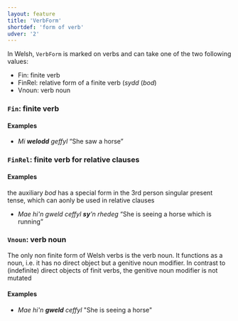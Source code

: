 ```yaml
---
layout: feature
title: 'VerbForm'
shortdef: 'form of verb'
udver: '2'
---
```


In Welsh, `VerbForm` is marked on verbs and can take one of the two following values:

- Fin: finite verb
- FinRel: relative form of a finite verb (_sydd_ (_bod_)
- Vnoun: verb noun


### <a name="Fin">`Fin`</a>: finite verb

#### Examples

* _Mi **welodd** geffyl_ “She saw a horse”



### <a name="FinRel">`FinRel`</a>: finite verb for relative clauses

#### Examples

the auxiliary _bod_ has a special form in the 3rd person singular present tense, which can aonly be used in relative clauses

* _Mae hi'n gweld ceffyl **sy**'n rhedeg_ “She is seeing a horse which is running”


### <a name="Vnoun">`Vnoun`</a>: verb noun

The only non finite form of Welsh verbs is the verb noun. It functions as a noun, i.e. it has no direct object but a genitive noun modifier. In contrast to (indefinite) direct objects of finit verbs, the genitive noun modifier is not mutated

#### Examples

* _Mae hi'n **gweld** ceffyl_ "She is seeing a horse"





<!-- Interlanguage links updated Pá kvě 14 11:08:42 CEST 2021 -->
